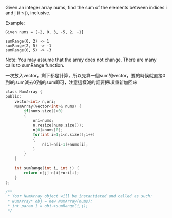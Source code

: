 Given an integer array nums, find the sum of the elements between indices i and j (i ≤ j), inclusive.

Example:
```
Given nums = [-2, 0, 3, -5, 2, -1]

sumRange(0, 2) -> 1
sumRange(2, 5) -> -1
sumRange(0, 5) -> -3
```
Note:
You may assume that the array does not change.
There are many calls to sumRange function.


一次放入vector，剩下都是計算，所以先算一個sum的vector，要的時候就直接0到i的sum減去0到j的sum即可，注意這樣減的話要把i項重新加回來

```c
class NumArray {
public:
    vector<int> n,ori;
    NumArray(vector<int>& nums) {
        if(nums.size()>0)
        {
            ori=nums;
            n.resize(nums.size());
            n[0]=nums[0];
            for(int i=1;i<n.size();i++)
            {
                n[i]=n[i-1]+nums[i];
            }
        }
    }
    
    int sumRange(int i, int j) {
        return n[j]-n[i]+ori[i];
    }
};

/**
 * Your NumArray object will be instantiated and called as such:
 * NumArray* obj = new NumArray(nums);
 * int param_1 = obj->sumRange(i,j);
 */
```
